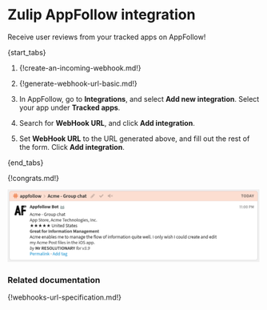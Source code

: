 # Zulip AppFollow integration

Receive user reviews from your tracked apps on AppFollow!

{start_tabs}

1. {!create-an-incoming-webhook.md!}

1. {!generate-webhook-url-basic.md!}

1. In AppFollow, go to **Integrations**, and select **Add new
   integration**. Select your app under **Tracked apps**.

1. Search for **WebHook URL**, and click **Add integration**.

1. Set **WebHook URL** to the URL generated above, and fill out the rest
   of the form. Click **Add integration**.

{end_tabs}

{!congrats.md!}

![](/static/images/integrations/appfollow/001.png)

### Related documentation

{!webhooks-url-specification.md!}
